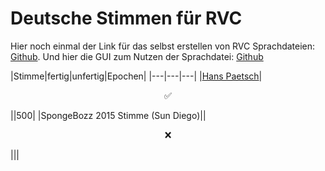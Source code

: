 # Deutsche Stimmen für RVC

Hier noch einmal der Link für das selbst erstellen von RVC Sprachdateien: [Github](https://github.com/RVC-Project/Retrieval-based-Voice-Conversion-WebUI).
Und hier die GUI zum Nutzen der Sprachdatei: [Github](https://github.com/Tiger14n/RVC-GUI)

|Stimme|fertig|unfertig|Epochen|
|---|---|---|
|[Hans Paetsch](https://github.com/haunetal1990/AI_RVC_Stimmen/releases/tag/HansPaetsch)|<p align="center">:white_check_mark:</p>||500|
|SpongeBozz 2015 Stimme (Sun Diego)||<p align="center">:x:</p>|||
